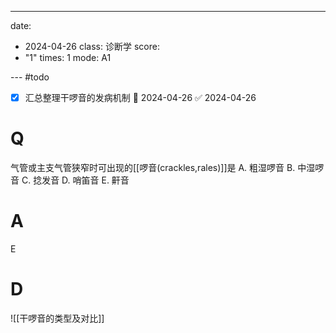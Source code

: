 ---
date:
  - 2024-04-26
class: 诊断学
score:
  - "1"
times: 1
mode: A1

--- #todo
- [x] 汇总整理干啰音的发病机制 📅 2024-04-26 ✅ 2024-04-26


# Q
气管或主支气管狭窄时可出现的[[啰音(crackles,rales)]]是
A. 粗湿啰音 
B. 中湿啰音
C. 捻发音 
D. 哨笛音
E. 鼾音

# A

E



# D
![[干啰音的类型及对比]]